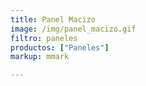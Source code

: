 ```yaml
---
title: Panel Macizo
image: /img/panel_macizo.gif
filtro: paneles
productos: ["Paneles"]
markup: mmark

---
```

